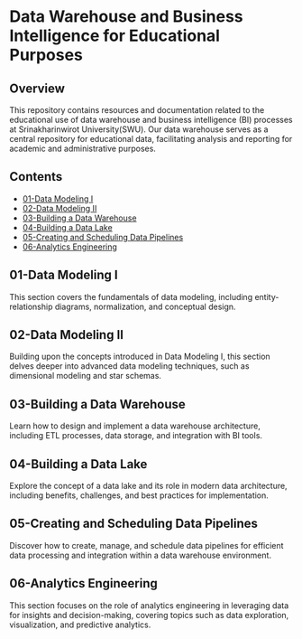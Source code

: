 # Data Warehouse and Business Intelligence for Educational Purposes

## Overview

This repository contains resources and documentation related to the educational use of data warehouse and business intelligence (BI) processes at Srinakharinwirot University(SWU). Our data warehouse serves as a central repository for educational data, facilitating analysis and reporting for academic and administrative purposes.

## Contents

- [01-Data Modeling I](#01-data-modeling-i)
- [02-Data Modeling II](#02-data-modeling-ii)
- [03-Building a Data Warehouse](#03-building-a-data-warehouse)
- [04-Building a Data Lake](#04-building-a-data-lake)
- [05-Creating and Scheduling Data Pipelines](#05-creating-and-scheduling-data-pipelines)
- [06-Analytics Engineering](#06-analytics-engineering)

## 01-Data Modeling I

This section covers the fundamentals of data modeling, including entity-relationship diagrams, normalization, and conceptual design.

## 02-Data Modeling II

Building upon the concepts introduced in Data Modeling I, this section delves deeper into advanced data modeling techniques, such as dimensional modeling and star schemas.

## 03-Building a Data Warehouse

Learn how to design and implement a data warehouse architecture, including ETL processes, data storage, and integration with BI tools.

## 04-Building a Data Lake

Explore the concept of a data lake and its role in modern data architecture, including benefits, challenges, and best practices for implementation.

## 05-Creating and Scheduling Data Pipelines

Discover how to create, manage, and schedule data pipelines for efficient data processing and integration within a data warehouse environment.

## 06-Analytics Engineering

This section focuses on the role of analytics engineering in leveraging data for insights and decision-making, covering topics such as data exploration, visualization, and predictive analytics.